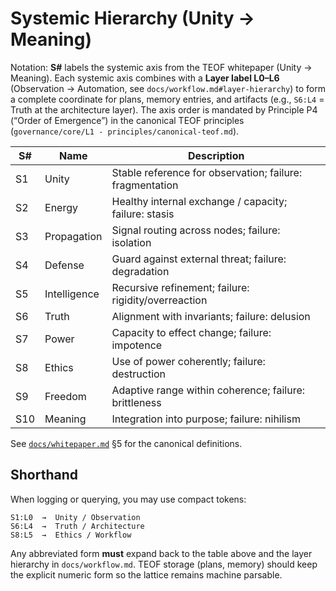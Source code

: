 # Systemic Hierarchy (Unity → Meaning)

Notation: **S#** labels the systemic axis from the TEOF whitepaper (Unity → Meaning).
Each systemic axis combines with a **Layer label L0–L6** (Observation → Automation,
see `docs/workflow.md#layer-hierarchy`) to form a complete coordinate for plans,
memory entries, and artifacts (e.g., `S6:L4` = Truth at the architecture layer).
The axis order is mandated by Principle P4 (“Order of Emergence”) in the
canonical TEOF principles (`governance/core/L1 - principles/canonical-teof.md`).

| S# | Name         | Description                                         |
|----|--------------|-----------------------------------------------------|
| S1 | Unity        | Stable reference for observation; failure: fragmentation |
| S2 | Energy       | Healthy internal exchange / capacity; failure: stasis |
| S3 | Propagation  | Signal routing across nodes; failure: isolation     |
| S4 | Defense      | Guard against external threat; failure: degradation |
| S5 | Intelligence | Recursive refinement; failure: rigidity/overreaction |
| S6 | Truth        | Alignment with invariants; failure: delusion        |
| S7 | Power        | Capacity to effect change; failure: impotence       |
| S8 | Ethics       | Use of power coherently; failure: destruction       |
| S9 | Freedom      | Adaptive range within coherence; failure: brittleness |
| S10| Meaning      | Integration into purpose; failure: nihilism        |

See [`docs/whitepaper.md`](../whitepaper.md) §5 for the canonical definitions.

## Shorthand

When logging or querying, you may use compact tokens:

```
S1:L0  →  Unity / Observation
S6:L4  →  Truth / Architecture
S8:L5  →  Ethics / Workflow
```

Any abbreviated form **must** expand back to the table above and the layer
hierarchy in `docs/workflow.md`. TEOF storage (plans, memory) should keep the
explicit numeric form so the lattice remains machine parsable.
